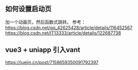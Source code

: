 ## 如何设置启动页
加一个动画页，然后函数式跳转。
参考：https://blog.csdn.net/qq_42625428/article/details/116452567
https://blog.csdn.net/IT13333/article/details/122687738

## vue3 + uniapp 引入vant
https://juejin.cn/post/7158659350091792397